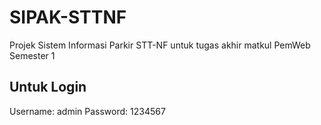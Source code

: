 # SIPAK-STTNF
Projek Sistem Informasi Parkir STT-NF untuk tugas akhir matkul PemWeb Semester 1

## Untuk Login
  Username: admin
  Password: 1234567
